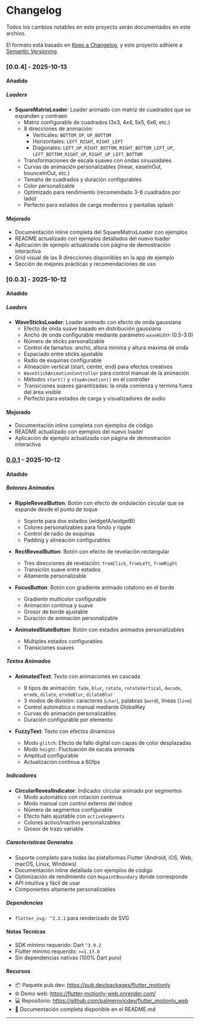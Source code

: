 # Changelog

Todos los cambios notables en este proyecto serán documentados en este archivo.

El formato está basado en [Keep a Changelog](https://keepachangelog.com/es-ES/1.0.0/),
y este proyecto adhiere a [Semantic Versioning](https://semver.org/lang/es/).

### [0.0.4] - 2025-10-13

#### Añadido

##### Loaders
- **SquareMatrixLoader**: Loader animado con matriz de cuadrados que se expanden y contraen
  - Matriz configurable de cuadrados (3x3, 4x4, 5x5, 6x6, etc.)
  - 8 direcciones de animación:
    - Verticales: `BOTTOM_UP`, `UP_BOTTOM`
    - Horizontales: `LEFT_RIGHT`, `RIGHT_LEFT`
    - Diagonales: `LEFT_UP_RIGHT_BOTTOM`, `RIGHT_BOTTOM_LEFT_UP`, `LEFT_BOTTOM_RIGHT_UP`, `RIGHT_UP_LEFT_BOTTOM`
  - Transformaciones de escala suaves con ondas sinusoidales
  - Curvas de animación personalizables (linear, easeInOut, bounceInOut, etc.)
  - Tamaño de cuadrados y duración configurables
  - Color personalizable
  - Optimizado para rendimiento (recomendado 3-6 cuadrados por lado)
  - Perfecto para estados de carga modernos y pantallas splash

#### Mejorado
- Documentación inline completa del SquareMatrixLoader con ejemplos
- README actualizado con ejemplos detallados del nuevo loader
- Aplicación de ejemplo actualizada con página de demostración interactiva
- Grid visual de las 8 direcciones disponibles en la app de ejemplo
- Sección de mejores prácticas y recomendaciones de uso

### [0.0.3] - 2025-10-12

#### Añadido

##### Loaders
- **WaveSticksLoader**: Loader animado con efecto de onda gaussiana
  - Efecto de onda suave basado en distribución gaussiana
  - Ancho de onda configurable mediante parámetro `waveWidth` (0.5-3.0)
  - Número de sticks personalizable
  - Control de tamaños: ancho, altura mínima y altura máxima de onda
  - Espaciado entre sticks ajustable
  - Radio de esquinas configurable
  - Alineación vertical (start, center, end) para efectos creativos
  - `WaveStickAnimationController` para control manual de la animación
  - Métodos `start()` y `stopAnimation()` en el controller
  - Transiciones suaves garantizadas: la onda comienza y termina fuera del área visible
  - Perfecto para estados de carga y visualizadores de audio

#### Mejorado
- Documentación inline completa con ejemplos de código
- README actualizado con ejemplos del nuevo loader
- Aplicación de ejemplo actualizada con página de demostración interactiva

### [0.0.1] - 2025-10-12

#### Añadido

##### Botones Animados
- **RippleRevealButton**: Botón con efecto de ondulación circular que se expande desde el punto de toque
  - Soporte para dos estados (widgetA/widgetB)
  - Colores personalizables para fondo y ripple
  - Control de radio de esquinas
  - Padding y alineación configurables
  
- **RectRevealButton**: Botón con efecto de revelación rectangular
  - Tres direcciones de revelación: `fromClick`, `fromLeft`, `fromRight`
  - Transición suave entre estados
  - Altamente personalizable
  
- **FocusButton**: Botón con gradiente animado rotatorio en el borde
  - Gradiente multicolor configurable
  - Animación continua y suave
  - Grosor de borde ajustable
  - Duración de animación personalizable
  
- **AnimatedStateButton**: Botón con estados animados personalizables
  - Múltiples estados configurables
  - Transiciones suaves

##### Textos Animados
- **AnimatedText**: Texto con animaciones en cascada
  - 9 tipos de animación: `fade`, `blur`, `rotate`, `rotateVertical`, `decode`, `erode`, `dilate`, `erodeBlur`, `dilateBlur`
  - 3 modos de división: caracteres (`char`), palabras (`word`), líneas (`line`)
  - Control automático o manual mediante GlobalKey
  - Curvas de animación personalizables
  - Duración configurable por elemento
  
- **FuzzyText**: Texto con efectos dinámicos
  - Modo `glitch`: Efecto de fallo digital con capas de color desplazadas
  - Modo `height`: Fluctuación de escala animada
  - Amplitud configurable
  - Actualización continua a 60fps

##### Indicadores
- **CircularRevealIndicator**: Indicador circular animado por segmentos
  - Modo automático con rotación continua
  - Modo manual con control externo del índice
  - Número de segmentos configurable
  - Efecto halo ajustable con `activeSegments`
  - Colores activo/inactivo personalizables
  - Grosor de trazo variable

##### Características Generales
- Soporte completo para todas las plataformas Flutter (Android, iOS, Web, macOS, Linux, Windows)
- Documentación inline detallada con ejemplos de código
- Optimización de rendimiento con `RepaintBoundary` donde corresponde
- API intuitiva y fácil de usar
- Componentes altamente personalizables

##### Dependencias
- `flutter_svg: ^2.2.1` para renderizado de SVG

#### Notas Técnicas
- SDK mínimo requerido: Dart `^3.9.2`
- Flutter mínimo requerido: `>=1.17.0`
- Sin dependencias nativas (100% Dart puro)

#### Recursos
- 📦 Paquete pub.dev: https://pub.dev/packages/flutter_motionly
- 🌐 Demo web: https://flutter-motionly-web.onrender.com/
- 💻 Repositorio: https://github.com/palmerovicdev/flutter_motionly_web
- 📖 Documentación completa disponible en el README.md

---

[0.0.2]: https://github.com/palmerovicdev/flutter_motionly_web/releases/tag/v0.0.2
[0.0.1]: https://github.com/palmerovicdev/flutter_motionly_web/releases/tag/v0.0.1
